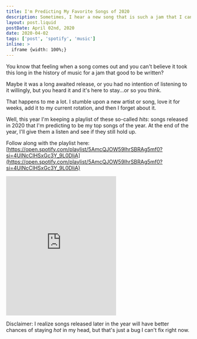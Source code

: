 ```yaml
---
title: I'm Predicting My Favorite Songs of 2020
description: Sometimes, I hear a new song that is such a jam that I can't imagine life without it. We'll see if they hold up at the end of the year.
layout: post.liquid
postDate: April 02nd, 2020
date: 2020-04-02
tags: ['post', 'spotify', 'music']
inline: >
  iframe {width: 100%;}
---
```

You know that feeling when a song comes out and you can't believe it took this long in the history of music for a jam that good to be written?

Maybe it was a long awaited release, or you had no intention of listening to it willingly, but you heard it and it's here to stay...or so you think.

That happens to me a lot. I stumble upon a new artist or song, love it for weeks, add it to my current rotation, and then I forget about it.

Well, this year I'm keeping a playlist of these so-called _hits_: songs released in 2020 that I'm predicting to be my top songs of the year. At the end of the year, I'll give them a listen and see if they still hold up.

Follow along with the playlist here: [https://open.spotify.com/playlist/5AmcQJOW59IhrSBRAg5mf0?si=4UlNcCIHSxGc3Y_9L0DliA](https://open.spotify.com/playlist/5AmcQJOW59IhrSBRAg5mf0?si=4UlNcCIHSxGc3Y_9L0DliA)

<iframe title="My Spotify playlist of my favorite songs of 2020" src="https://open.spotify.com/embed/playlist/5AmcQJOW59IhrSBRAg5mf0" width="300" height="380" frameborder="0" allowtransparency="true" allow="encrypted-media"></iframe>

Disclaimer: I realize songs released later in the year will have better chances of staying _hot_ in my head, but that's just a bug I can't fix right now.
